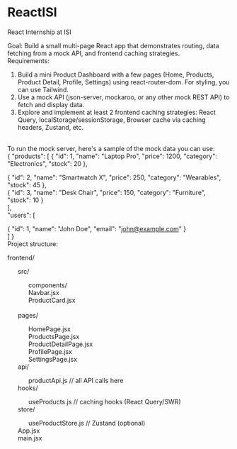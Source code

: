 # ReactISI
React Internship at ISI 
<br>

Goal: Build a small multi-page React app that demonstrates routing, data fetching from a mock API, and frontend caching strategies.
<br>
Requirements:
1. Build a mini Product Dashboard with a few pages (Home, Products, Product Detail, Profile, Settings) using react-router-dom. For styling, you can use Tailwind.
2. Use a mock API (json-server, mockaroo, or any other mock REST API) to fetch and display data.
3. Explore and implement at least 2 frontend caching strategies: React Query, localStorage/sessionStorage, Browser cache via caching headers, Zustand, etc.
<br>
To run the mock server, here's a sample of the mock data you can use:
<br>
{
  "products": [
{ "id": 1, "name": "Laptop Pro", "price": 1200, "category": "Electronics", "stock": 20 },
<br>

{ "id": 2, "name": "Smartwatch X", "price": 250, "category": "Wearables", "stock": 45 },
<br>
{ "id": 3, "name": "Desk Chair", "price": 150, "category": "Furniture", "stock": 10 }
<br>
],
<br>
  "users": [
  <br>
  
{ "id": 1, "name": "John Doe", "email": "john@example.com" }
<br>
]
}
<br>
Project structure:
<br>

frontend/ 
<br>
    <ul> src/
  <br>
      <ul> components/
    <br>
      Navbar.jsx
      <br>
      ProductCard.jsx </ul>
    <br>
    pages/
    <br>
      <ul> HomePage.jsx
      <br>
      ProductsPage.jsx
      <br>
      ProductDetailPage.jsx
      <br>
      ProfilePage.jsx
      <br>
      SettingsPage.jsx
      <br> </ul>
    api/
    <br>
      <ul> productApi.js        // all API calls here
      <br> </ul>
    hooks/
    <br>
     <ul>  useProducts.js       // caching hooks (React Query/SWR)
      <br> </ul>
    store/
    <br>
      <ul> useProductStore.js   // Zustand (optional)
      <br> </ul>
    App.jsx
    <br>
    main.jsx
    </ul>
    
 
